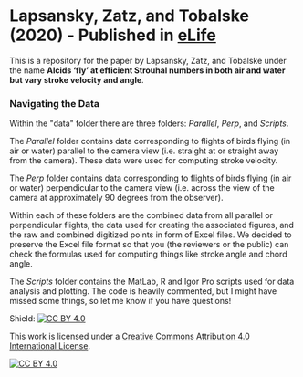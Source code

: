# Lapsansky, Zatz, and Tobalske (2020) - Published in [eLife](https://elifesciences.org/articles/55774)

This is a repository for the paper by Lapsansky, Zatz, and Tobalske under the name **Alcids ‘fly’ at efficient Strouhal numbers in both air and water but vary stroke velocity and angle**.

### Navigating the Data

Within the "data" folder there are three folders: *Parallel*, *Perp*, and *Scripts*. 

The *Parallel* folder contains data corresponding to flights of birds flying (in air or water) parallel to the camera view (i.e. straight at or straight away from the camera). These data were used for computing stroke velocity.

The *Perp* folder contains data corresponding to flights of birds flying (in air or water) perpendicular to the camera view (i.e. across the view of the camera at approximately 90 degrees from the observer).  

Within each of these folders are the combined data from all parallel or perpendicular flights, the data used for creating the associated figures, and the raw and combined digitized points in form of Excel files. We decided to preserve the Excel file format so that you (the reviewers or the public) can check the formulas used for computing things like stroke angle and chord angle. 

The *Scripts* folder contains the MatLab, R and Igor Pro scripts used for data analysis and plotting. The code is heavily commented, but I might have missed some things, so let me know if you have questions!


Shield: [![CC BY 4.0][cc-by-shield]][cc-by]

This work is licensed under a [Creative Commons Attribution 4.0 International
License][cc-by].

[![CC BY 4.0][cc-by-image]][cc-by]

[cc-by]: http://creativecommons.org/licenses/by/4.0/
[cc-by-image]: https://i.creativecommons.org/l/by/4.0/88x31.png
[cc-by-shield]: https://img.shields.io/badge/License-CC%20BY%204.0-lightgrey.svg
